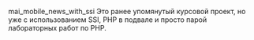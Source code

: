 mai_mobile_news_with_ssi
Это ранее упомянутый курсовой проект, но уже с использованием SSI, PHP в подвале и просто парой лабораторных работ по PHP.
